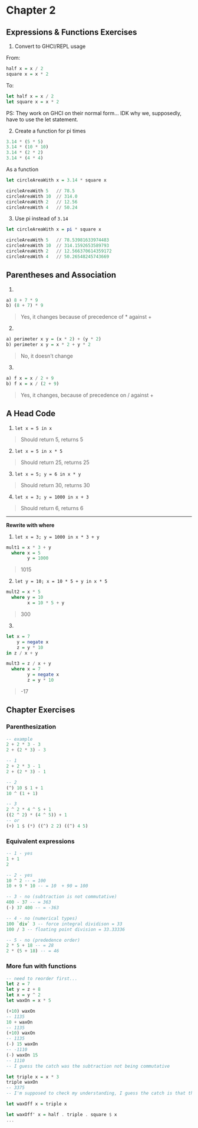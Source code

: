 # Chapter 2

## Expressions & Functions Exercises

1. Convert to GHCI/REPL usage

From:
```haskell
half x = x / 2
square x = x * 2
```

To:

```haskell
let half x = x / 2
let square x = x * 2
```

PS: They work on GHCI on their normal form... IDK why we, supposedly, have to use the let statement.

2. Create a function for pi times

```haskell
3.14 * (5 * 5)
3.14 * (10 * 10)
3.14 * (2 * 2)
3.14 * (4 * 4)
```

As a function
```haskell
let circleAreaWith x = 3.14 * square x

circleAreaWith 5   // 78.5
circleAreaWith 10  // 314.0
circleAreaWith 2   // 12.56
circleAreaWith 4   // 50.24
```

3. Use pi instead of `3.14`

```haskell
let circleAreaWith x = pi * square x

circleAreaWith 5   // 78.53981633974483
circleAreaWith 10  // 314.1592653589793
circleAreaWith 2   // 12.566370614359172
circleAreaWith 4   // 50.26548245743669
```

## Parentheses and Association

1.
```haskell
a) 8 + 7 * 9
b) (8 + 7) * 9
```
> Yes, it changes because of precedence of * against +


2.
```haskell
a) perimeter x y = (x * 2) + (y * 2)
b) perimeter x y = x * 2 + y * 2
```
> No, it doesn't change

3.
```haskell
a) f x = x / 2 + 9
b) f x = x / (2 + 9)
```
> Yes, it changes, because of precedence on / against +

## A Head Code

1. `let x = 5 in x`
> Should return 5, returns 5

2. `let x = 5 in x * 5`
> Should return 25, returns 25

3. `let x = 5; y = 6 in x * y`
> Should return 30, returns 30

4. `let x = 3; y = 1000 in x + 3`
> Should return 6, returns 6

-----

**Rewrite with where**

1. `let x = 3; y = 1000 in x * 3 + y`

```haskell
mult1 = x * 3 + y
  where x = 5
        y = 1000
```
> 1015

2. `let y = 10; x = 10 * 5 + y in x * 5`

```haskell
mult2 = x * 5
  where y = 10
        x = 10 * 5 + y
```
> 300

3.

```haskell
let x = 7
    y = negate x
    z = y * 10
in z / x + y
```

```haskell
mult3 = z / x + y
  where x = 7
        y = negate x
        z = y * 10
```

> -17

## Chapter Exercises

### Parenthesization

```haskell
-- example
2 + 2 * 3 - 3
2 + (2 * 3) - 3

-- 1
2 + 2 * 3 - 1
2 + (2 * 3) - 1

-- 2
(^) 10 $ 1 + 1
10 ^ (1 + 1)

-- 3
2 ^ 2 * 4 ^ 5 + 1
((2 ^ 2) * (4 ^ 5)) + 1
-- or
(+) 1 $ (*) ((^) 2 2) ((^) 4 5)
```

### Equivalent expressions

```haskell
-- 1 - yes
1 + 1
2

-- 2 - yes
10 ^ 2 -- = 100
10 + 9 * 10 -- = 10  + 90 = 100

-- 3 - no (subtraction is not commutative)
400 - 37 -- = 363
(-) 37 400 -- = -363

-- 4 - no (numerical types)
100 `div` 3 -- force integral dividison = 33
100 / 3 -- floating point division = 33.33336

-- 5 - no (prededence order)
2 * 5 + 18 -- = 28
2 * (5 + 18) -- = 46
```

### More fun with functions
```haskell
-- need to reorder first...
let z = 7
let y = z + 8
let x = y ^ 2
let waxOn = x * 5

(+10) waxOn
-- 1135
10 + waxOn
-- 1135
(+10) waxOn
-- 1135
(-) 15 waxOn
-- -1110
(-) waxOn 15
-- 1110
-- I guess the catch was the subtraction not being commutative

let triple x = x * 3
triple waxOn
-- 3375
-- I'm supposed to check my understanding, I guess the catch is that the x on the triple scope is independent of the global x, since the lexical scope changed, triple uses a local x and not the global one, whereas waxOn uses the one defined on prelude

let waxOff x = triple x

let waxOff' x = half . triple . square $ x
...
```
